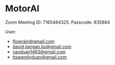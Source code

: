 # MotorAI
Zoom Meeting ID: 7165484325.  Passcode: 835884

 User: 
- flowrain@gmail.com
- david.jiangan.liu@gmail.com
- yaoduan1463@gmail.com
- itswendyduan@gmail.com
